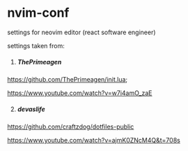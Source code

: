 # nvim-conf
settings for neovim editor (react software engineer)

settings taken from:
1. ##### ThePrimeagen
https://github.com/ThePrimeagen/init.lua;

https://www.youtube.com/watch?v=w7i4amO_zaE

2. ##### devaslife
https://github.com/craftzdog/dotfiles-public

https://www.youtube.com/watch?v=ajmK0ZNcM4Q&t=708s
